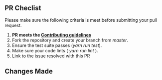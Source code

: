 <!--# Submitting Pull Request
We love PRs and appreciate any help you can offer.
-->

## PR Checlist
Please make sure the following criteria is meet before submitting your pull request.

1. <strong>PR meets the  [Contributing guidelines](./CONTRIBUTING.md)</strong>
1. Fork the repository and create your branch from <i>master</i>.
1. Ensure the test suite passes (<i>yarn run test</i>).
1. Make sure your code lints (<i> yarn run lint </i>).
1. Link to the issue resolved with this PR

## Changes Made
<!--
Briefly summarize the changes made
-->